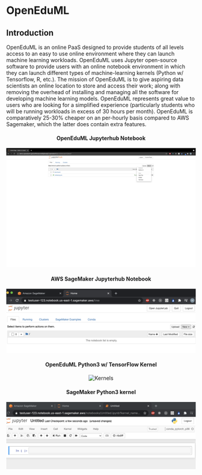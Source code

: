 # OpenEduML

## Introduction

OpenEduML is an online PaaS designed to provide students of all levels access to an easy to use
online environment where they can launch machine learning workloads. OpenEduML uses Jupyter
open-source software to provide users with an online notebook environment in which they can launch
different types of machine-learning kernels (Python w/ Tensorflow, R, etc.). The mission of
OpenEduML is to give aspiring data scientists an online location to store and access their work;
along with removing the overhead of installing and managing all the software for developing machine
learning models. OpenEduML represents great value to users who are looking for a simplified
experience (particularly students who will be running workloads in excess of 30 hours per month).
OpenEduML is comparatively 25-30% cheaper on an per-hourly basis compared to AWS Sagemaker, which
the latter does contain extra features.

<!-- ![alt text](./assets/jhub-kernels.jpeg?raw=true) -->

<h4 align="center">OpenEduML Jupyterhub Notebook</h4>
<p align="center">
  <img src="./src/assets/img/OpenEduML-kernels.png" width="650" title="Kernels">
</p>

<h4 align="center">AWS SageMaker Jupyterhub Notebook</h4>
<p align="center">
  <img src="./src/assets/img/SageMaker.png" width="650" title="Kernels">
</p>

<h4 align="center">OpenEduML Python3 w/ TensorFlow Kernel</h4>
<p align="center">
  <img src="./src/assets/img/OpenEduML-kernel.jpeg" width="650" title="Kernels">
</p>

<h4 align="center">SageMaker Python3 kernel</h4>
<p align="center">
  <img src="./src/assets/img/sagemaker-kernel.png" width="650" title="Kernels">
</p>

```

```
